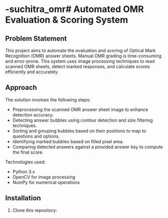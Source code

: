 # -suchitra_omr# Automated OMR Evaluation & Scoring System

## Problem Statement
This project aims to automate the evaluation and scoring of Optical Mark Recognition (OMR) answer sheets. Manual OMR grading is time-consuming and error-prone. This system uses image processing techniques to read scanned OMR sheets, detect marked responses, and calculate scores efficiently and accurately.

## Approach
The solution involves the following steps:
- Preprocessing the scanned OMR answer sheet image to enhance detection accuracy.
- Detecting answer bubbles using contour detection and size filtering techniques.
- Sorting and grouping bubbles based on their positions to map to questions and options.
- Identifying marked bubbles based on filled pixel area.
- Comparing detected answers against a provided answer key to compute the final score.

Technologies used:
- Python 3.x
- OpenCV for image processing
- NumPy for numerical operations

## Installation
1. Clone this repository:  
